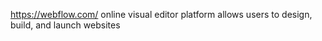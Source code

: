 https://webflow.com/  online visual editor platform allows users to design, build, and launch websites
